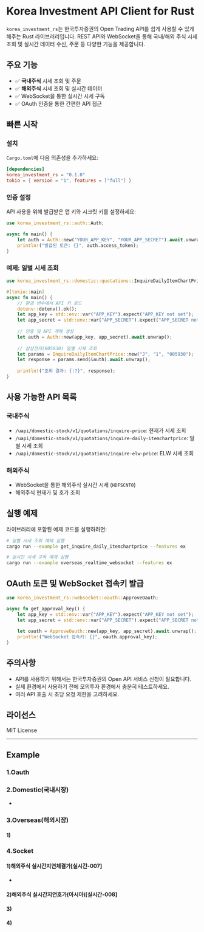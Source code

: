 # Korea Investment API Client for Rust

`korea_investment_rs`는 한국투자증권의 Open Trading API를 쉽게 사용할 수 있게 해주는 Rust 라이브러리입니다. REST API와 WebSocket을 통해 국내/해외 주식 시세 조회 및 실시간 데이터 수신, 주문 등 다양한 기능을 제공합니다.

## 주요 기능

- ✅ **국내주식** 시세 조회 및 주문
- ✅ **해외주식** 시세 조회 및 실시간 데이터
- ✅ WebSocket을 통한 실시간 시세 구독
- ✅ OAuth 인증을 통한 간편한 API 접근

## 빠른 시작

### 설치

`Cargo.toml`에 다음 의존성을 추가하세요:

```toml
[dependencies]
korea_investment_rs = "0.1.0"
tokio = { version = "1", features = ["full"] }
```

### 인증 설정

API 사용을 위해 발급받은 앱 키와 시크릿 키를 설정하세요:

```rust
use korea_investment_rs::auth::Auth;

async fn main() {
    let auth = Auth::new("YOUR_APP_KEY", "YOUR_APP_SECRET").await.unwrap();
    println!("발급된 토큰: {}", auth.access_token);
}
```

### 예제: 일별 시세 조회

```rust
use korea_investment_rs::domestic::quotations::InquireDailyItemChartPrice;

#[tokio::main]
async fn main() {
    // 환경 변수에서 API 키 로드
    dotenv::dotenv().ok();
    let app_key = std::env::var("APP_KEY").expect("APP_KEY not set");
    let app_secret = std::env::var("APP_SECRET").expect("APP_SECRET not set");
    
    // 인증 및 API 객체 생성
    let auth = Auth::new(app_key, app_secret).await.unwrap();
    
    // 삼성전자(005930) 일별 시세 조회
    let params = InquireDailyItemChartPrice::new("J", "1", "005930");
    let response = params.send(&auth).await.unwrap();
    
    println!("조회 결과: {:?}", response);
}
```

## 사용 가능한 API 목록

### 국내주식

- `/uapi/domestic-stock/v1/quotations/inquire-price`: 현재가 시세 조회
- `/uapi/domestic-stock/v1/quotations/inquire-daily-itemchartprice`: 일별 시세 조회
- `/uapi/domestic-stock/v1/quotations/inquire-elw-price`: ELW 시세 조회

### 해외주식

- WebSocket을 통한 해외주식 실시간 시세 (`HDFSCNT0`)
- 해외주식 현재가 및 호가 조회 

## 실행 예제

라이브러리에 포함된 예제 코드를 실행하려면:

```bash
# 일별 시세 조회 예제 실행
cargo run --example get_inquire_daily_itemchartprice --features ex

# 실시간 시세 구독 예제 실행
cargo run --example overseas_realtime_websocket --features ex
```

## OAuth 토큰 및 WebSocket 접속키 발급

```rust
use korea_investment_rs::websocket::oauth::ApproveOauth;

async fn get_approval_key() {
    let app_key = std::env::var("APP_KEY").expect("APP_KEY not set");
    let app_secret = std::env::var("APP_SECRET").expect("APP_SECRET not set");
    
    let oauth = ApproveOauth::new(app_key, app_secret).await.unwrap();
    println!("WebSocket 접속키: {}", oauth.approval_key);
}
```

## 주의사항

- API를 사용하기 위해서는 한국투자증권의 Open API 서비스 신청이 필요합니다.
- 실제 환경에서 사용하기 전에 모의투자 환경에서 충분히 테스트하세요.
- 여러 API 호출 시 초당 요청 제한을 고려하세요.

## 라이선스

MIT License

---


## Example
### 1.Oauth
### 2.Domestic(국내시장)
- 
### 3.Overseas(해외시장)
#### 1) 
### 4.Socket
#### 1)해외주식 실시간지연체결가[실시간-007]
- 
#### 2)해외주식 실시간지연호가(아시아)[실시간-008]
#### 3)
#### 4)
